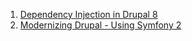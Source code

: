 1. [Dependency Injection in Drupal 8](http://portland2013.drupal.org/session/dependency-injection-drupal-8.html)
2. [Modernizing Drupal - Using Symfony 2](http://www.garfieldtech.com/presentations/sflportland-drupal8-symfony2/)
